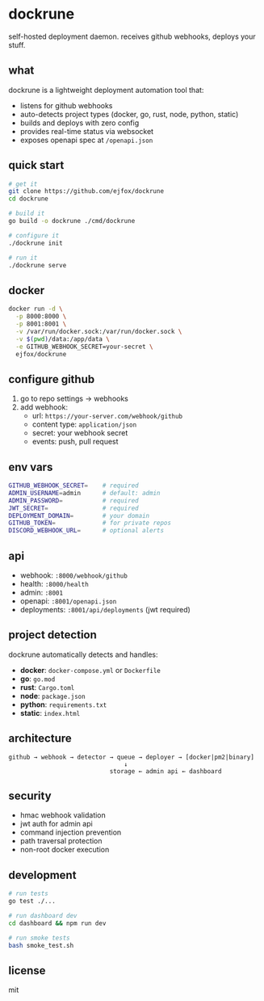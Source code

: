 # dockrune

self-hosted deployment daemon. receives github webhooks, deploys your stuff.

## what

dockrune is a lightweight deployment automation tool that:
- listens for github webhooks
- auto-detects project types (docker, go, rust, node, python, static)
- builds and deploys with zero config
- provides real-time status via websocket
- exposes openapi spec at `/openapi.json`

## quick start

```bash
# get it
git clone https://github.com/ejfox/dockrune
cd dockrune

# build it
go build -o dockrune ./cmd/dockrune

# configure it
./dockrune init

# run it
./dockrune serve
```

## docker

```bash
docker run -d \
  -p 8000:8000 \
  -p 8001:8001 \
  -v /var/run/docker.sock:/var/run/docker.sock \
  -v $(pwd)/data:/app/data \
  -e GITHUB_WEBHOOK_SECRET=your-secret \
  ejfox/dockrune
```

## configure github

1. go to repo settings → webhooks
2. add webhook:
   - url: `https://your-server.com/webhook/github`
   - content type: `application/json`
   - secret: your webhook secret
   - events: push, pull request

## env vars

```bash
GITHUB_WEBHOOK_SECRET=    # required
ADMIN_USERNAME=admin      # default: admin
ADMIN_PASSWORD=           # required
JWT_SECRET=               # required
DEPLOYMENT_DOMAIN=        # your domain
GITHUB_TOKEN=             # for private repos
DISCORD_WEBHOOK_URL=      # optional alerts
```

## api

- webhook: `:8000/webhook/github`
- health: `:8000/health`
- admin: `:8001`
- openapi: `:8001/openapi.json`
- deployments: `:8001/api/deployments` (jwt required)

## project detection

dockrune automatically detects and handles:

- **docker**: `docker-compose.yml` or `Dockerfile`
- **go**: `go.mod`
- **rust**: `Cargo.toml`
- **node**: `package.json`
- **python**: `requirements.txt`
- **static**: `index.html`

## architecture

```
github → webhook → detector → queue → deployer → [docker|pm2|binary]
                                ↓
                            storage ← admin api ← dashboard
```

## security

- hmac webhook validation
- jwt auth for admin api
- command injection prevention
- path traversal protection
- non-root docker execution

## development

```bash
# run tests
go test ./...

# run dashboard dev
cd dashboard && npm run dev

# run smoke tests
bash smoke_test.sh
```

## license

mit
